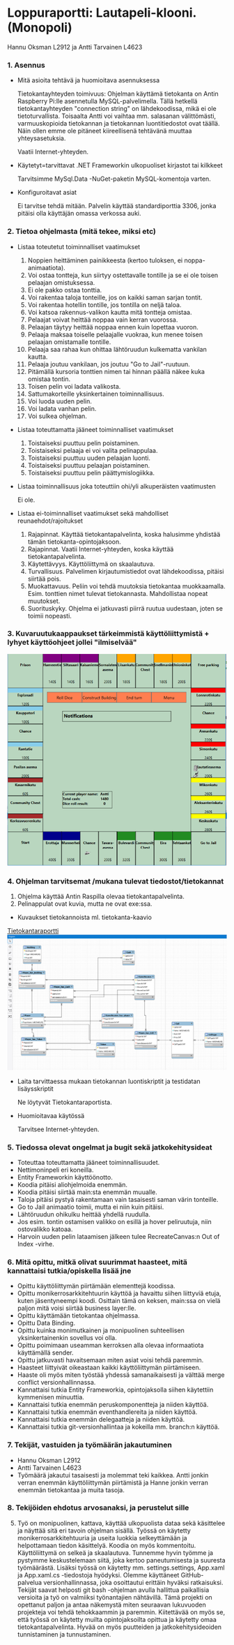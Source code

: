 # Loppuraportti: Lautapeli-klooni. (Monopoli)
Hannu Oksman L2912 ja Antti Tarvainen L4623

### 1. Asennus

* Mitä asioita tehtävä ja huomioitava asennuksessa

   Tietokantayhteyden toimivuus: Ohjelman käyttämä tietokanta on Antin Raspberry Pi:lle asennetulla MySQL-palvelimella. Tällä hetkellä tietokantayhteyden "connection string" on lähdekoodissa, mikä ei ole tietoturvallista. Toisaalta Antti voi vaihtaa mm. salasanan välittömästi, varmuuskopioida tietokannan ja tietokannan luontitiedostot ovat täällä. Näin ollen emme ole pitäneet kiireellisenä tehtävänä muuttaa yhteysasetuksia.
   
   Vaatii Internet-yhteyden.

* Käytetyt=tarvittavat .NET Frameworkin ulkopuoliset kirjastot tai kilkkeet

   Tarvitsimme MySql.Data -NuGet-paketin MySQL-komentoja varten.

* Konfiguroitavat asiat

   Ei tarvitse tehdä mitään. Palvelin käyttää standardiporttia 3306, jonka pitäisi olla käyttäjän omassa verkossa auki.


### 2. Tietoa ohjelmasta (mitä tekee, miksi etc)

* Listaa toteutetut toiminnalliset vaatimukset

  1. Noppien heittäminen painikkeesta (kertoo tuloksen, ei noppa-animaatiota).
  2. Voi ostaa tontteja, kun siirtyy ostettavalle tontille ja se ei ole toisen pelaajan omistuksessa.
  1. Ei ole pakko ostaa tonttia.
  3. Voi rakentaa taloja tonteille, jos on kaikki saman sarjan tontit.
  4. Voi rakentaa hotellin tontille, jos tontilla on neljä taloa.
  5. Voi katsoa rakennus-valikon kautta mitä tontteja omistaa.
  6. Pelaajat voivat heittää noppaa vain kerran vuorossa.
  7. Pelaajan täytyy heittää noppaa ennen kuin lopettaa vuoron.
  8. Pelaaja maksaa toiselle pelaajalle vuokraa, kun menee toisen pelaajan omistamalle tontille.
  9. Pelaaja saa rahaa kun ohittaa lähtöruudun kulkematta vankilan kautta.
  10. Pelaaja joutuu vankilaan, jos joutuu "Go to Jail"-ruutuun.
  11. Pitämällä kursoria tonttien nimen tai hinnan päällä näkee kuka omistaa tontin.
  12. Toisen pelin voi ladata valikosta.
  13. Sattumakorteille yksinkertainen toiminnallisuus.
  14. Voi luoda uuden pelin.
  15. Voi ladata vanhan pelin.
  16. Voi sulkea ohjelman.

* Listaa toteuttamatta jääneet toiminnalliset vaatimukset

  1. Toistaiseksi puuttuu pelin poistaminen.
  4. Toistaiseksi pelaaja ei voi valita pelinappulaa.
  5. Toistaiseksi puuttuu uuden pelaajan luonti.
  6. Toistaiseksi puuttuu pelaajan poistaminen.
  7. Toistaiseksi puuttuu pelin päättymislogiikka.

* Listaa toiminnallisuus joka toteuttiin ohi/yli alkuperäisten vaatimusten

  Ei ole.

* Listaa ei-toiminnalliset vaatimukset sekä mahdolliset reunaehdot/rajoitukset
  1. Rajapinnat. Käyttää tietokantapalvelinta, koska halusimme yhdistää tämän tietokanta-opintojaksoon.
  2. Rajapinnat. Vaatii Internet-yhteyden, koska käyttää tietokantapalvelinta.
  3. Käytettävyys. Käyttöliittymä on skaalautuva.
  4. Turvallisuus. Palvelimen kirjautumistiedot ovat lähdekoodissa, pitäisi siirtää pois.
  5. Muokattavuus. Peliin voi tehdä muutoksia tietokantaa muokkaamalla. Esim. tonttien nimet tulevat tietokannasta. Mahdollistaa nopeat muutokset.
  6. Suorituskyky. Ohjelma ei jatkuvasti piirrä ruutua uudestaan, joten se toimii nopeasti.


### 3. Kuvaruutukaappaukset tärkeimmistä käyttöliittymistä + lyhyet käyttöohjeet jollei "ilmiselvää"
![mainwindow](/Images/mainwindow.PNG)

### 4. Ohjelman tarvitsemat /mukana tulevat tiedostot/tietokannat

  1. Ohjelma käyttää Antin Raspilla olevaa tietokantapalvelinta.
  2. Pelinappulat ovat kuvia, mutta ne ovat exe:ssa.

* Kuvaukset tietokannoista ml. tietokanta-kaavio

 [Tietokantaraportti](/Docs/loppuraportti.md)
![er](/Images/monopolifinal.PNG)

* Laita tarvittaessa mukaan tietokannan luontiskriptit ja testidatan lisäysskriptit

   Ne löytyvät Tietokantaraportista.

* Huomioitavaa käytössä

   Tarvitsee Internet-yhteyden.

### 5. Tiedossa olevat ongelmat ja bugit sekä jatkokehitysideat

* Toteuttaa toteuttamatta jääneet toiminnallisuudet.
* Nettimoninpeli eri koneilla.
* Entity Frameworkin käyttöönotto.
* Koodia pitäisi aliohjelmoida enemmän.
* Koodia pitäisi siirtää main:sta enemmän muualle.
* Taloja pitäisi pystyä rakentamaan vain tasaisesti saman värin tonteille.
* Go to Jail animaatio toimii, mutta ei niin kuin pitäisi.
* Lähtöruudun ohikulku heittää yhdellä ruudulla.
* Jos esim. tontin ostamisen valikko on esillä ja hover peliruutuja, niin ostovalikko katoaa.
* Harvoin uuden pelin lataamisen jälkeen tulee RecreateCanvas:n Out of Index -virhe.

### 6. Mitä opittu, mitkä olivat suurimmat haasteet, mitä kannattaisi tutkia/opiskella lisää jne

* Opittu käyttöliittymän piirtämään elementtejä koodissa.
* Opittu monikerrosarkkitehtuurin käyttöä ja havaittu siihen liittyviä etuja, kuten jäsentyneempi koodi. Osittain tämä on keksen, main:ssa on vielä paljon mitä voisi siirtää business layer:lle.
* Opittu käyttämään tietokantaa ohjelmassa.
* Opittu Data Binding.
* Opittu kuinka monimutkainen ja monipuolinen suhteellisen yksinkertainenkin sovellus voi olla.
* Opittu poimimaan useamman kerroksen alla olevaa informaatiota käyttämällä sender.
* Opittu jatkuvasti havaitsemaan miten asiat voisi tehdä paremmin.
* Haasteet liittyivät oikeastaan kaikki käyttöliittymän piirtämiseen.
* Haaste oli myös miten työstää yhdessä samanaikaisesti ja välttää merge conflict versionhallinnassa.
* Kannattaisi tutkia Entity Frameworkia, opintojaksolla siihen käytettiin kymmenisen minuuttia.
* Kannattaisi tutkia enemmän peruskomponentteja ja niiden käyttöä.
* Kannattaisi tutkia enemmän eventhandlereita ja niiden käyttöä.
* Kannattaisi tutkia enemmän delegaatteja ja niiden käyttöä.
* Kannattaisi tutkia git-versionhallintaa ja kokeilla mm. branch:n käyttöä.

### 7. Tekijät, vastuiden ja työmäärän jakautuminen

* Hannu Oksman L2912
* Antti Tarvainen L4623
* Työmäärä jakautui tasaisesti ja molemmat teki kaikkea. Antti jonkin verran enemmän käyttöliittymän piirtämistä ja Hanne jonkin verran enemmän tietokantaa ja muita tasoja.

### 8. Tekijöiden ehdotus arvosanaksi, ja perustelut sille

5. Työ on monipuolinen, kattava, käyttää ulkopuolista dataa sekä käsittelee ja näyttää sitä eri tavoin ohjelman sisällä. Työssä on käytetty monikerrosarkkitehtuuria ja useita luokkia selkeyttämään ja helpottamaan tiedon käsittelyä. Koodia on myös kommentoitu. Käyttöliittymä on selkeä ja skaalautuva. Tunnemme hyvin työmme ja pystymme keskustelemaan siitä, joka kertoo paneutumisesta ja suuresta työmäärästä. Lisäksi työssä on käytetty mm. settings.settings, App.xaml ja App.xaml.cs -tiedostoja hyödyksi. Olemme käyttäneet GitHub-palvelua versionhallinnassa, joka osoittautui erittäin hyväksi ratkaisuksi. Tekijät saavat helposti git bash -ohjelman avulla hallittua paikallisia versioita ja työ on valmiiksi työnantajien nähtävillä. Tämä projekti on opettanut paljon ja antaa näkemystä miten seuraavan lukuvuoden projekteja voi tehdä tehokkaammin ja paremmin. Kiitettävää on myös se, että työssä on käytetty muilta opintojaksoilta opittua ja käytetty omaa tietokantapalvelinta. Hyvää on myös puutteiden ja jatkokehitysideoiden tunnistaminen ja tunnustaminen.

